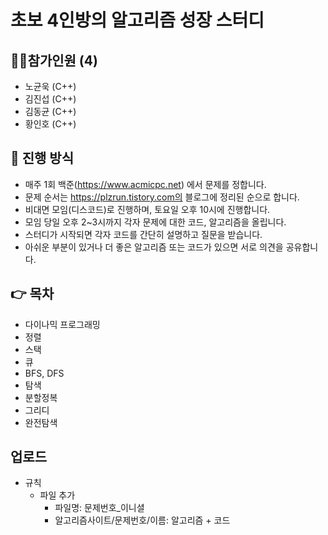 # 초보 4인방의 알고리즘 성장 스터디

## 🙋‍♂️참가인원 (4)
+ 노균욱 (C++)
+ 김진섭 (C++)
+ 김동균 (C++)
+ 황인호 (C++)

📝 진행 방식
---------------
+ 매주 1회 백준(https://www.acmicpc.net) 에서 문제를 정합니다.
+ 문제 순서는 https://plzrun.tistory.com의 블로그에 정리된 순으로 합니다.
+ 비대면 모임(디스코드)로 진행하며, 토요일 오후 10시에 진행합니다.
+ 모임 당일 오후 2~3시까지 각자 문제에 대한 코드, 알고리즘을 올립니다.
+ 스터디가 시작되면 각자 코드를 간단히 설명하고 질문을 받습니다.
+ 아쉬운 부분이 있거나 더 좋은 알고리즘 또는 코드가 있으면 서로 의견을 공유합니다.

👉 목차
----
+ 다이나믹 프로그래밍
+ 정렬
+ 스택
+ 큐
+ BFS, DFS
+ 탐색
+ 분할정복
+ 그리디
+ 완전탐색

업로드
----
+ 규칙
  + 파일 추가
    + 파일명: 문제번호_이니셜
    + 알고리즘사이트/문제번호/이름: 알고리즘 + 코드
